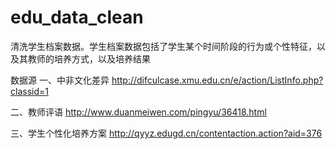 # edu_data_clean
清洗学生档案数据。学生档案数据包括了学生某个时间阶段的行为或个性特征，以及其教师的培养方式，以及培养结果

数据源
一、中非文化差异
http://difculcase.xmu.edu.cn/e/action/ListInfo.php?classid=1

二、教师评语
http://www.duanmeiwen.com/pingyu/36418.html

三、学生个性化培养方案
http://qyyz.edugd.cn/contentaction.action?aid=376
